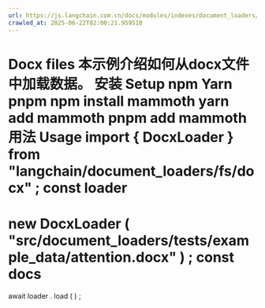 ```yaml
---
url: https://js.langchain.com.cn/docs/modules/indexes/document_loaders/examples/file_loaders/docx
crawled_at: 2025-06-22T02:00:21.959510
---
```


Docx files
本示例介绍如何从docx文件中加载数据。
安装 Setup
npm
Yarn
pnpm
npm
install
mammoth
yarn
add
mammoth
pnpm
add
mammoth
用法 Usage
import
{
DocxLoader
}
from
"langchain/document_loaders/fs/docx"
;
const
loader
=
new
DocxLoader
(
"src/document_loaders/tests/example_data/attention.docx"
)
;
const
docs
=
await
loader
.
load
(
)
;